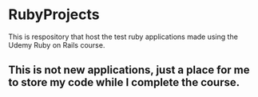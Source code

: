 # RubyProjects
This is respository that host the test ruby applications made using the Udemy Ruby on Rails course. 

## This is not new applications, just a place for me to store my code while I complete the course. 
